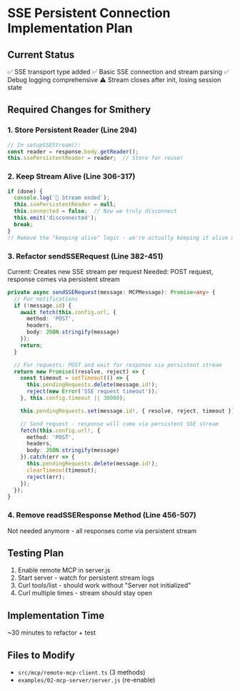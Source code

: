# SSE Persistent Connection Implementation Plan

## Current Status
✅ SSE transport type added
✅ Basic SSE connection and stream parsing
✅ Debug logging comprehensive
⚠️ Stream closes after init, losing session state

## Required Changes for Smithery

### 1. Store Persistent Reader (Line 294)
```typescript
// In setupSSEStream():
const reader = response.body.getReader();
this.ssePersistentReader = reader;  // Store for reuse!
```

### 2. Keep Stream Alive (Line 306-317)
```typescript
if (done) {
  console.log(`🛑 Stream ended`);
  this.ssePersistentReader = null;
  this.connected = false;  // Now we truly disconnect
  this.emit('disconnected');
  break;
}
// Remove the "keeping alive" logic - we're actually keeping it alive now
```

### 3. Refactor sendSSERequest (Line 382-451)
Current: Creates new SSE stream per request
Needed: POST request, response comes via persistent stream

```typescript
private async sendSSERequest(message: MCPMessage): Promise<any> {
  // For notifications
  if (!message.id) {
    await fetch(this.config.url, {
      method: 'POST',
      headers,
      body: JSON.stringify(message)
    });
    return;
  }

  // For requests: POST and wait for response via persistent stream
  return new Promise((resolve, reject) => {
    const timeout = setTimeout(() => {
      this.pendingRequests.delete(message.id!);
      reject(new Error('SSE request timeout'));
    }, this.config.timeout || 30000);

    this.pendingRequests.set(message.id!, { resolve, reject, timeout });

    // Send request - response will come via persistent SSE stream
    fetch(this.config.url!, {
      method: 'POST',
      headers,
      body: JSON.stringify(message)
    }).catch(err => {
      this.pendingRequests.delete(message.id!);
      clearTimeout(timeout);
      reject(err);
    });
  });
}
```

### 4. Remove readSSEResponse Method (Line 456-507)
Not needed anymore - all responses come via persistent stream

## Testing Plan
1. Enable remote MCP in server.js
2. Start server - watch for persistent stream logs
3. Curl tools/list - should work without "Server not initialized"
4. Curl multiple times - stream should stay open

## Implementation Time
~30 minutes to refactor + test

## Files to Modify
- `src/mcp/remote-mcp-client.ts` (3 methods)
- `examples/02-mcp-server/server.js` (re-enable)
